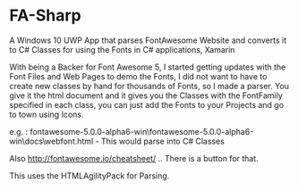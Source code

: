 # FA-Sharp
A Windows 10 UWP App that parses FontAwesome Website and converts it to C# Classes for using the Fonts in C# applications, Xamarin

With being a Backer for Font Awesome 5, I started getting updates with the Font Files and Web Pages to demo the Fonts, I did not want to have to create new classes by hand for thousands of Fonts, so I made a parser. You give it the html document and it gives you the Classes with the FontFamily specified in each class, you can just add the Fonts to your Projects and go to town using Icons.


e.g. : fontawesome-5.0.0-alpha6-win\fontawesome-5.0.0-alpha6-win\docs\webfont.html - This would parse into C# Classes

Also http://fontawesome.io/cheatsheet/ .. There is a button for that.

This uses the HTMLAgilityPack for Parsing.
